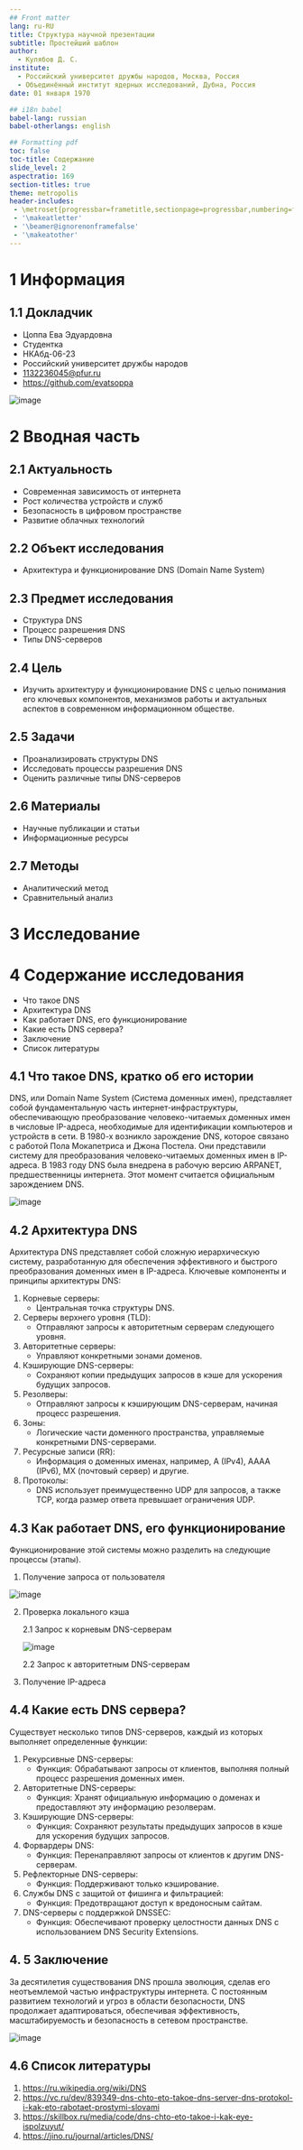 ```yaml
---
## Front matter
lang: ru-RU
title: Структура научной презентации
subtitle: Простейший шаблон
author:
  - Кулябов Д. С.
institute:
  - Российский университет дружбы народов, Москва, Россия
  - Объединённый институт ядерных исследований, Дубна, Россия
date: 01 января 1970

## i18n babel
babel-lang: russian
babel-otherlangs: english

## Formatting pdf
toc: false
toc-title: Содержание
slide_level: 2
aspectratio: 169
section-titles: true
theme: metropolis
header-includes:
 - \metroset{progressbar=frametitle,sectionpage=progressbar,numbering=fraction}
 - '\makeatletter'
 - '\beamer@ignorenonframefalse'
 - '\makeatother'
---
```


# 1 Информация

## 1.1 Докладчик

  * Цоппа Ева Эдуардовна
  * Студентка
  * НКАбд-06-23
  * Российский университет дружбы народов
  * [1132236045@pfur.ru](mailto:1132236045@pfur.ru)
  * <https://github.com/evatsoppa>

![image](https://github.com/evatsoppa/study_2023-2024_arh-pc/assets/145338773/abeb1135-5a01-4c41-87ad-de7f9c746fdd)


# 2 Вводная часть

## 2.1 Актуальность

- Современная зависимость от интернета
- Рост количества устройств и служб
- Безопасность в цифровом пространстве
- Развитие облачных технологий

## 2.2 Объект исследования

- Архитектура и функционирование DNS (Domain Name System)
  
## 2.3 Предмет исследования

- Структура DNS
- Процесс разрешения DNS
- Типы DNS-серверов

## 2.4 Цель

- Изучить архитектуру и функционирование DNS с целью понимания его ключевых компонентов, механизмов работы и актуальных аспектов в современном информационном обществе.

## 2.5 Задачи

- Проанализировать структуры DNS
- Исследовать процессы разрешения DNS
- Оценить различные типы DNS-серверов

## 2.6 Материалы

- Научные публикации и статьи
- Информационные ресурсы

## 2.7 Методы

- Аналитический метод
- Сравнительный анализ

# 3 Исследование

# 4 Содержание исследования

- Что такое DNS 
- Архитектура DNS
- Как работает DNS, его функционирование
- Какие есть DNS сервера?
- Заключение
- Список литературы

## 4.1 Что такое DNS, кратко об его истории

   DNS, или Domain Name System (Система доменных имен), представляет собой фундаментальную часть интернет-инфраструктуры, обеспечивающую преобразование человеко-читаемых доменных имен в числовые IP-адреса, необходимые для идентификации компьютеров и устройств в сети.
   В 1980-х возникло зарождение DNS, которое связано с работой Пола Мокапетриса и Джона Постела. Они представили систему для преобразования человеко-читаемых доменных имен в IP-адреса. В 1983 году DNS была внедрена в рабочую версию ARPANET, предшественницы интернета. Этот момент считается официальным зарождением DNS. 

![image](https://elcomienzo.ru/wp-content/uploads/2020/02/dns-zapisi-i-server-imen-1.jpg)
   
## 4.2 Архитектура DNS

   Архитектура DNS представляет собой сложную иерархическую систему, разработанную для обеспечения эффективного и быстрого преобразования доменных имен в IP-адреса.
   Ключевые компоненты и принципы архитектуры DNS:
1. Корневые серверы:
   - Центральная точка структуры DNS.
2. Серверы верхнего уровня (TLD):
   - Отправляют запросы к авторитетным серверам следующего уровня.
3. Авторитетные серверы:
   - Управляют конкретными зонами доменов.
4. Кэширующие DNS-серверы:
   - Сохраняют копии предыдущих запросов в кэше для ускорения будущих запросов.
5. Резолверы:
   - Отправляют запросы к кэширующим DNS-серверам, начиная процесс разрешения.
6. Зоны:
   - Логические части доменного пространства, управляемые конкретными DNS-серверами.
7. Ресурсные записи (RR):
   - Информация о доменных именах, например, A (IPv4), AAAA (IPv6), MX (почтовый сервер) и другие.
8. Протоколы:
   - DNS использует преимущественно UDP для запросов, а также TCP, когда размер ответа превышает ограничения UDP.

## 4.3 Как работает DNS, его функционирование

   Функционирование этой системы можно разделить на следующие процессы (этапы).
   1. Получение запроса от пользователя
      
 ![image](https://www.lffl.org/wp-content/uploads/2016/03/dns-2.png)
 
   2. Проверка локального кэша
      
      2.1 Запрос к корневым DNS-серверам

       ![image](https://www.netnod.se/sites/default/files/i-root/dns_hierarchy_map_i_root_example.png)

      2.2 Запрос к авторитетным DNS-серверам
   4. Получение IP-адреса 

## 4.4 Какие есть DNS сервера?

Существует несколько типов DNS-серверов, каждый из которых выполняет определенные функции:

1. Рекурсивные DNS-серверы:
   - Функция: Обрабатывают запросы от клиентов, выполняя полный процесс разрешения доменных имен.
2. Авторитетные DNS-серверы:
   - Функция: Хранят официальную информацию о доменах и предоставляют эту информацию резолверам. 
3. Кэширующие DNS-серверы:
   - Функция: Сохраняют результаты предыдущих запросов в кэше для ускорения будущих запросов.
4. Форвардеры DNS:
   - Функция: Перенаправляют запросы от клиентов к другим DNS-серверам.
5. Рефлекторные DNS-серверы:
   - Функция: Поддерживают только кэширование.
6. Службы DNS с защитой от фишинга и фильтрацией:
   - Функция: Предотвращают доступ к вредоносным сайтам.
7. DNS-серверы с поддержкой DNSSEC:
   - Функция: Обеспечивают проверку целостности данных DNS с использованием DNS Security Extensions.

## 4. 5 Заключение

   За десятилетия существования DNS прошла эволюция, сделав его неотъемлемой частью инфраструктуры интернета. С постоянным развитием технологий и угроз в области безопасности, DNS продолжает адаптироваться, обеспечивая эффективность, масштабируемость и безопасность в сетевом пространстве.

   ![image](https://avatars.dzeninfra.ru/get-zen_doc/1525719/pub_64fef0304da54464ade7520d_64fef0446c8f414dc3998339/scale_1200)
   
## 4.6 Список литературы

1. https://ru.wikipedia.org/wiki/DNS
2. https://vc.ru/dev/839349-dns-chto-eto-takoe-dns-server-dns-protokol-i-kak-eto-rabotaet-prostymi-slovami
3. https://skillbox.ru/media/code/dns-chto-eto-takoe-i-kak-eye-ispolzuyut/
4. https://jino.ru/journal/articles/DNS/






